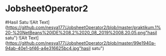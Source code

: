 # JobsheetOperator2
#Hasil Satu
![Alt Text](https://github.com/nesya177/JobsheetOperator2/blob/master/praktikum.1%20-%20NetBeans%20IDE%208.2%2020_08_2019%2008.20.05.png"hasil satu")
![Alt Text](https://github.com/nesya177/JobsheetOperator2/blob/master/99e1940a-94ab-40e1-bf46-a4e316625bc4.jpg"hasil satu")
